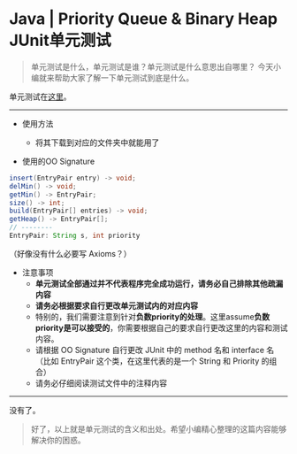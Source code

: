 # Java | Priority Queue & Binary Heap JUnit单元测试
> 单元测试是什么，单元测试是谁？单元测试是什么意思出自哪里？ 今天小编就来帮助大家了解一下单元测试到底是什么。  

单元测试在[这里](https://github.com/Elnifio/COMP401Notes/blob/master/Notes/Java%20%7C%20Priority%20Queue%20%26%20Binary%20Heap%20JUnit%E5%8D%95%E5%85%83%E6%B5%8B%E8%AF%95/A3_JUnit.java)。
- - - -
- 使用方法
	- 将其下载到对应的文件夹中就能用了
	
- 使用的OO Signature
```Java
insert(EntryPair entry) -> void;
delMin() -> void;
getMin() -> EntryPair;
size() -> int;
build(EntryPair[] entries) -> void;
getHeap() -> EntryPair[];
// --------
EntryPair: String s, int priority
```
（好像没有什么必要写 Axioms？）
- 注意事项
	- **单元测试全部通过并不代表程序完全成功运行，请务必自己排除其他疏漏内容**
	- **请务必根据要求自行更改单元测试内的对应内容**
	- 特别的，我们需要注意到针对**负数priority的处理**。这里assume**负数priority是可以接受的**，你需要根据自己的要求自行更改这里的内容和测试内容。
	- 请根据 OO Signature 自行更改 JUnit 中的 method 名和 interface 名（比如 EntryPair 这个类，在这里代表的是一个 String 和 Priority 的组合）
	- 请务必仔细阅读测试文件中的注释内容
- - - -
没有了。

> 好了，以上就是单元测试的含义和出处。希望小编精心整理的这篇内容能够解决你的困惑。  
